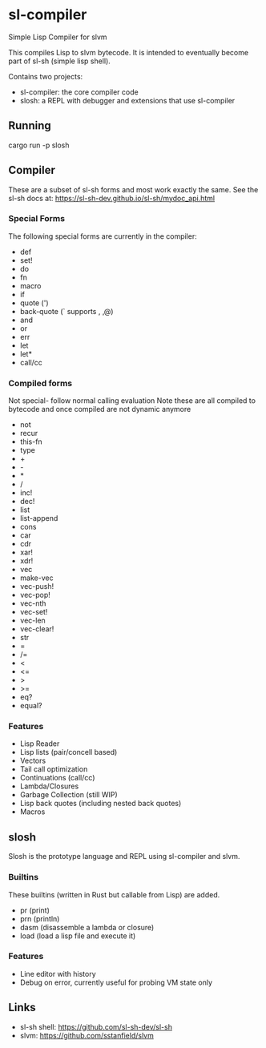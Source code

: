 # sl-compiler

Simple Lisp Compiler for slvm

This compiles Lisp to slvm bytecode.  It is intended to eventually
become part of sl-sh (simple lisp shell).

Contains two projects:
- sl-compiler: the core compiler code
- slosh: a REPL with debugger and extensions that use sl-compiler

## Running
cargo run -p slosh

## Compiler
These are a subset of sl-sh forms and most work exactly the same.  See the
sl-sh docs at:
https://sl-sh-dev.github.io/sl-sh/mydoc_api.html

### Special Forms
The following special forms are currently in the compiler:
- def
- set!
- do
- fn
- macro
- if
- quote (')
- back-quote (` supports , ,@)
- and
- or
- err
- let
- let*
- call/cc

### Compiled forms
Not special- follow normal calling evaluation
Note these are all compiled to bytecode and once compiled are not dynamic anymore
- not
- recur
- this-fn
- type
- \+
- \-
- \*
- /
- inc!
- dec!
- list
- list-append
- cons
- car
- cdr
- xar!
- xdr!
- vec
- make-vec
- vec-push!
- vec-pop!
- vec-nth
- vec-set!
- vec-len
- vec-clear!
- str
- =
- /=
- <
- <=
- \>
- \>=
- eq?
- equal?

### Features
- Lisp Reader
- Lisp lists (pair/concell based)
- Vectors
- Tail call optimization
- Continuations (call/cc)
- Lambda/Closures
- Garbage Collection (still WIP)
- Lisp back quotes (including nested back quotes)
- Macros

## slosh
Slosh is the prototype language and REPL using sl-compiler and slvm.

### Builtins
These builtins (written in Rust but callable from Lisp) are added.
- pr (print)
- prn (println)
- dasm (disassemble a lambda or closure)
- load (load a lisp file and execute it)

### Features
- Line editor with history
- Debug on error, currently useful for probing VM state only

## Links
- sl-sh shell: https://github.com/sl-sh-dev/sl-sh
- slvm: https://github.com/sstanfield/slvm
